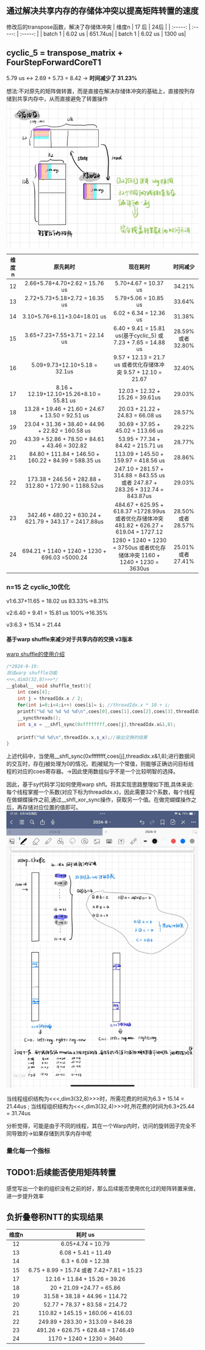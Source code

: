 ## 通过解决共享内存的存储体冲突以提高矩阵转置的速度

修改后的transpose函数，解决了存储体冲突
| 维度n | 17 后 | 24后 |
| :-----: | :-----: | :-----: |
|  batch 1 | 6.02 us | 651.74us|
|  batch 1 | 6.02 us | 1300 us|


## cyclic_5 = transpose_matrix + FourStepForwardCoreT1
5.79 us <-> 2.69 + 5.73 = 8.42 -> **时间减少了 31.23%**

想法:不对原先的矩阵做转置，而是直接在解决存储体冲突的基础上，直接按列存储到共享内存中，从而直接避免了转置操作
![alt text](fe9726ef0b113942afb2f1b0ec22ef9.jpg)

|维度n|原先耗时|现在耗时|时间减少|
| :-----: | :-----: | :-----: | :-----: |
|12|2.66+5.78+4.70+2.62 = 15.76 us| 5.70+4.67 = 10.37 us | 34.21%
|13|2.72+5.73+5.18+2.72 = 16.35 us| 5.79+5.06 = 10.85 us | 33.64%
|14|3.10+5.76+6.11+3.04=18.01 us| 6.02 + 6.34 = 12.36 us | 31.38%
|15|3.65+7.23+7.55+3.71 = 22.14 us |6.40 + 9.41 = 15.81 us(基于cyclic_5) 或 7.23 + 7.65 = 14.88 us | 28.59% 或者32.80% 
|16|5.09+9.73+12.10+5.18 = 32.1us | 9.57 + 12.13 = 21.7 us 或者优化存储体冲突 9.57 + 12.10 = 21.67 | 32.40%
|17| 8.16 + 12.19+12.10+15.26+8.10 = 55.81 us |12.03 + 12.32 + 15.26 = 39.61us | 29.03%
|18| 13.28 + 19.46 + 21.60 + 24.67 + 13.50 = 92.51 us | 20.03 + 21.22 + 24.83 = 66.08 us | 28.57%
|19| 23.04 + 31.36 + 38.40 + 44.96 + 22.82 = 160.58 us |30.69 + 37.95 + 45.02 = 113.66 us | 29.22%
|20 |43.39 + 52.86 + 78.50 + 84.61 + 43.46 = 302.82 |53.95 + 77.34 + 84.42 = 215.71 us | 28.77%
|21|84.80 + 111.84 + 146.50 + 160.22 + 84.99 = 588.35 us| 113.09 + 145.50 + 159.97 = 418.56 us | 28.86%
|22| 173.38 + 246.56 + 282.88 + 312.80 + 172.90 = 1188.52us |247.10 + 281.57 + 314.88 = 843.55 us 或者 247.87 + 283.26 + 312.74 = 843.87us | 29.03%
|23| 342.46 + 480.22 + 630.24 + 621.79 + 343.17 = 2417.88us |484.67 + 625.95 + 618.37 =1728.99us 或者优化存储体冲突 481.82 + 626.27 + 619.04 = 1727.12 | 28.50% 或者28.57%|
|24 | 694.21 + 1140 + 1240 + 1230 + 696.03 =5000.24 | 1280 + 1240 + 1230 = 3750us 或者优化存储体冲突 1160 + 1240 + 1230 = 3630us | 25.01% 或者27.41%


### n=15 之 cyclic_10优化
v1:6.37+11.65 = 18.02 us 83.33%->8.31%

v2:6.40 + 9.41 = 15.81 us 100%->16.35%

v3:6.3 + 15.14 = 21.44

#### 基于warp shuffle来减少对于共享内存的交换 v3版本
[warp shuffle的使用介绍](https://blog.csdn.net/kunhe0512/article/details/125492263)

```cpp
/*2024-9-19:
测试warp shuffle功能
<<<,dim3(32,8)>>>*/
__global__ void shuffle_test(){
    int coes[4];
    int j = threadIdx.x / 2;
    for(int i=0;i<4;i++) coes[i]= i; //threadIdx.x * 10 + i;
    printf("%d %d %d %d %d\n",coes[0],coes[1],coes[2],coes[3],threadIdx.x/2);
    __syncthreads();
    int s_x = __shfl_sync(0xffffffff,coes[j],threadIdx.x&1,8);

    printf("%d %d\n",threadIdx.x,s_x);//输出交换的结果
}
```
上述代码中，当使用__shfl_sync(0xffffffff,coes[j],threadIdx.x&1,8);进行数据间的交互时，存在j被处理为0的情况。若j被赋为一个常值，则能够正确访问目标线程的对应的coes寄存器。->因此使用数组似乎不是一个比较明智的选择。

因此，基于sy代码学习如何使用warp shfl。将其实现思路整理如下图,具体来说:每个线程掌握一个系数(对应下标为threadIdx.x)，因此需要32个系数，每个线程在做蝴蝶操作之前,通过__shfl_xor_sync操作，获取另一个值。在做完蝴蝶操作之后，再存储对应位置的值即可。
![alt text](1105af0c9e35f2ee8759a7529a7373f.jpg)

当线程组织结构为<<<,dim3(32,8)>>>时，所需花费的时间为6.3 + 15.14 = 21.44us ; 当线程组织结构为<<<,dim3(32,4)>>>时,所花费的时间为6.3+25.44 = 31.74us

分析觉得，可能是由于不同的线程，其在一个Warp内时，访问的旋转因子完全不同导致的->如果存储到共享内存中呢


### 量化每一个指标

## TODO1:后续能否使用矩阵转置
感觉写出一个新的组织没有之前的好，那么后续能否使用优化过的矩阵转置来做，进一步提升效率

## 负折叠卷积NTT的实现结果
| 维度n | 耗时 us |
| :-----: | :-----: |
|12|6.05+4.74 = 10.79|
|13 |6.08 + 5.41 = 11.49|
|14| 6.3 + 6.08 = 12.38|
|15| 6.75 + 8.99 = 15.74 或者 7.42+7.81 = 15.23|
|17| 12.16 + 11.84 + 15.26 = 39.26|
|18| 20 + 21.09 +24.77 = 65.86|
|19| 31.58 + 38.18 + 44.96 = 114.72|
|20| 52.77 + 78.37 + 83.58 = 214.72 |
|21| 110.82 + 145.15 + 160.06 = 416.03 |
|22| 249.89 + 283.30 + 313.09 = 846.28 |
|23| 491.26 + 626.75 + 628.48 = 1746.49 |
|24| 1170 + 1240 + 1230 = 3640 |